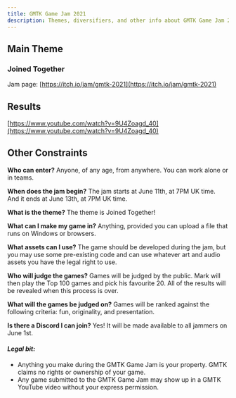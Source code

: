 ```yaml
---
title: GMTK Game Jam 2021
description: Themes, diversifiers, and other info about GMTK Game Jam 2021.
---
```


## Main Theme
### Joined Together

Jam page: [https://itch.io/jam/gmtk-2021](https://itch.io/jam/gmtk-2021)

## Results

[https://www.youtube.com/watch?v=9U4Zoagd_40](https://www.youtube.com/watch?v=9U4Zoagd_40)

## Other Constraints

**Who can enter?** Anyone, of any age, from anywhere. You can work alone or in teams.

**When does the jam begin?** The jam starts at June 11th, at 7PM UK time. And it ends at June 13th, at 7PM UK time.

**What is the theme?** The theme is Joined Together!

**What can I make my game in?** Anything, provided you can upload a file that runs on Windows or browsers.

**What assets can I use?** The game should be developed during the jam, but you may use some pre-existing code and can use whatever art and audio assets you have the legal right to use.

**Who will judge the games?** Games will be judged by the public. Mark will then play the Top 100 games and pick his favourite 20. All of the results will be revealed when this process is over.

**What will the games be judged on?** Games will be ranked against the following criteria: fun, originality, and presentation.

**Is there a Discord I can join?** Yes! It will be made available to all jammers on June 1st.

#### *Legal bit:*

- Anything you make during the GMTK Game Jam is your property. GMTK claims no rights or ownership of your game. 
- Any game submitted to the GMTK Game Jam may show up in a GMTK YouTube video without your express permission.